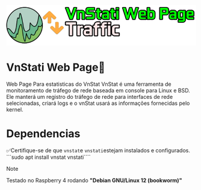 ![alt text](image.png)
# VnStati Web Page🔹
Web Page Para estatisticas do VnStat 
VnStat é uma ferramenta de monitoramento de tráfego de rede baseada em console para Linux e BSD. Ele manterá um registro do tráfego de rede para interfaces de rede selecionadas, criará logs e o vnStat usará as informações fornecidas pelo kernel. 

# Dependencias
✅Certifique-se de que <CODE>vnstat</CODE>e <code>vnstati</code>estejam instalados e configurados.  
```sudo apt install vnstat vnstati````

 > [!NOTE]
>Testado no Raspberry 4 rodando **"Debian GNU/Linux 12 (bookworm)"**  
